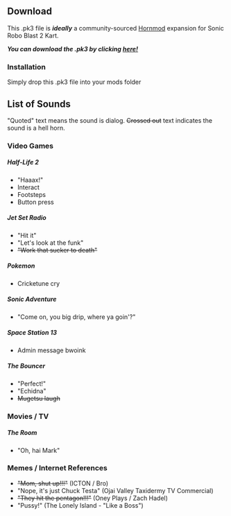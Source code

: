 ## Download
This .pk3 file is ***ideally*** a community-sourced [Hornmod](https://mb.srb2.org/addons/hornmod-championship-edition.2418/) expansion for Sonic Robo Blast 2 Kart.

***You can download the .pk3 by clicking [here!](https://github.com/EikoBiko/SRB2K-Hornmod-Community-Expansion/releases/latest)***
### Installation
Simply drop this .pk3 file into your mods folder

## List of Sounds
"Quoted" text means the sound is dialog. ~~Crossed out~~ text indicates the sound is a hell horn.

### Video Games

##### Half-Life 2
- "Haaax!"
- Interact
- Footsteps
- Button press

##### Jet Set Radio
- "Hit it"
- "Let's look at the funk"
- ~~"Work that sucker to death"~~

##### Pokemon
- Cricketune cry

##### Sonic Adventure
- "Come on, you big drip, where ya goin'?"

##### Space Station 13
- Admin message bwoink

##### The Bouncer
- "Perfect!"
- "Echidna"
- ~~Mugetsu laugh~~

### Movies / TV

##### The Room
- "Oh, hai Mark"

### Memes / Internet References
- ~~"Mom, shut up!!!"~~ (ICTON / Bro)
- "Nope, it's just Chuck Testa" (Ojai Valley Taxidermy TV Commercial)
- ~~"They hit the pentagon!!!"~~ (Oney Plays / Zach Hadel)
- "Pussy!" (The Lonely Island - "Like a Boss")
